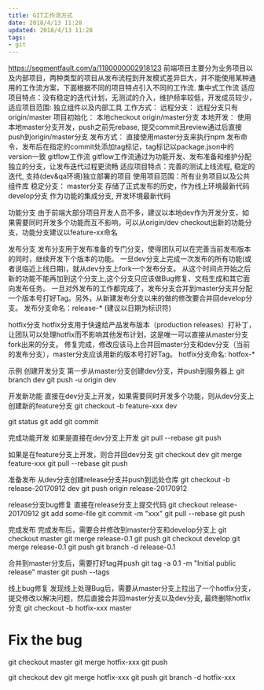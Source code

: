 ```yaml
---
title: GIT工作流方式
date: 2018/4/13 11:28
updated: 2018/4/13 11:28
tags:
- git
---
```



https://segmentfault.com/a/1190000002918123
前端项目主要分为业务项目以及内部项目，两种类型的项目从发布流程到开发模式差异巨大，并不能使用某种通用的工作流方案，下面根据不同的项目特点引入不同的工作流.
集中式工作流
适应项目特点：没有稳定的迭代计划，无测试的介入，维护频率较低，开发成员较少， 适应项目范围: 独立组件以及内部工具
工作方式：
远程分支： 远程分支只有origin/master 项目初始化： 本地checkout origin/master分支 本地开发： 使用本地master分支开发，push之前先rebase, 提交commit且review通过后直接push到origin/master分支 发布方式： 直接使用master分支来执行npm 发布命令，发布后在指定的commit处添加tag标记，tag标记以package.json中的version一致
gitflow工作流
gitflow工作流通过为功能开发、发布准备和维护分配独立的分支，让发布迭代过程更流畅
适应项目特点：完善的测试上线流程, 稳定的迭代, 支持(dev&qa环境)独立部署的项目 使用项目范围：所有业务项目以及公共组件库
稳定分支：
master分支 存储了正式发布的历史，作为线上环境最新代码
develop分支 作为功能的集成分支, 开发环境最新代码

功能分支
由于前端大部分项目开发人员不多，建议以本地dev作为开发分支，如果需要同时开发多个功能而互不影响，可以从origin/dev checkout出新的功能分支，功能分支建议以feature-xx命名

发布分支
发布分支用于发布准备的专门分支，使得团队可以在完善当前发布版本的同时，继续开发下个版本的功能。 一旦dev分支上完成一次发布的所有功能(或者说临近上线日期)，就从dev分支上fork一个发布分支。 从这个时间点开始之后新的功能不能再加到这个分支上,这个分支只应该做Bug修复、文档生成和其它面向发布任务。 一旦对外发布的工作都完成了，发布分支合并到master分支并分配一个版本号打好Tag。另外，从新建发布分支以来的做的修改要合并回develop分支。
发布分支命名：release-* (建议以日期为标识符)

hotfix分支
hotfix分支用于快速给产品发布版本（production releases）打补丁，让团队可以处理hotfix而不影响其他发布计划，这是唯一可以直接从master分支fork出来的分支。 修复完成，修改应该马上合并回master分支和dev分支（当前的发布分支），master分支应该用新的版本号打好Tag。
hotfix分支命名: hotfox-*

示例
创建开发分支
第一步从master分支创建dev分支，并push到服务器上
git branch dev
git push -u origin dev

开发新功能
直接在dev分支上开发，如果需要同时开发多个功能，则从dev分支上创建新的feature分支
git checkout -b feature-xxx dev

git status
git add <some-file>
git commit


完成功能开发
如果是直接在dev分支上开发
git pull --rebase
git push

如果是在feature分支上开发，则合并回dev分支
git checkout dev
git merge feature-xxx
git pull --rebase
git push

准备发布
从dev分支创建release分支并push到远处仓库
git checkout -b release-20170912 dev
git push origin release-20170912

release分支bug修复
直接在release分支上提交代码
git checkout release-20170912
git add some-file
git commit -m "xxx"
git pull --rebase
git push


完成发布
完成发布后，需要合并修改到master分支和develop分支上
git checkout master
git merge release-0.1
git push
git checkout develop
git merge release-0.1
git push
git branch -d release-0.1


合并到master分支后，需要打好tag并push
git tag -a 0.1 -m "Initial public release" master
git push --tags

线上bug修复
发现线上处理Bug后，需要从master分支上拉出了一个hotfix分支，提交修改以解决问题，然后直接合并回master分支以及dev分支, 最终删除hotfix分支
git checkout -b hotfix-xxx master
# Fix the bug
git checkout master
git merge hotfix-xxx
git push

git checkout dev
git merge hotfix-xxx
git push
git branch -d hotfix-xxx
